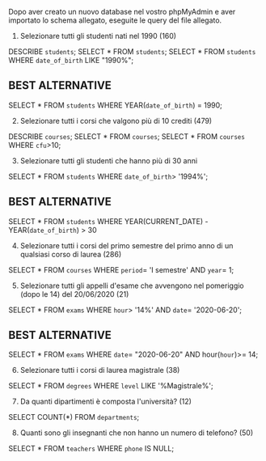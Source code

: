 Dopo aver creato un nuovo database nel vostro phpMyAdmin e aver importato lo schema allegato, eseguite le query del file allegato.

1. Selezionare tutti gli studenti nati nel 1990 (160)

DESCRIBE `students`;
SELECT * FROM `students`;
SELECT * FROM `students` WHERE `date_of_birth` LIKE "1990%";
## BEST ALTERNATIVE
SELECT * FROM `students` WHERE YEAR(`date_of_birth`) = 1990;

2. Selezionare tutti i corsi che valgono più di 10 crediti (479)

DESCRIBE `courses`;
SELECT * FROM `courses`;
SELECT * FROM `courses` WHERE `cfu`>10;

3. Selezionare tutti gli studenti che hanno più di 30 anni

SELECT * FROM `students` 
WHERE `date_of_birth`> '1994%';
## BEST ALTERNATIVE
SELECT * FROM `students` WHERE YEAR(CURRENT_DATE) - YEAR(`date_of_birth`) > 30

4. Selezionare tutti i corsi del primo semestre del primo anno di un qualsiasi corso di laurea (286)

SELECT * FROM `courses` WHERE `period`= 'I semestre' AND `year`= 1;

5. Selezionare tutti gli appelli d'esame che avvengono nel pomeriggio (dopo le 14) del 20/06/2020 (21)

SELECT * FROM `exams` WHERE `hour`> '14%' AND `date`= '2020-06-20';
## BEST ALTERNATIVE
SELECT * FROM `exams` WHERE `date`= "2020-06-20" AND hour(`hour`)>= 14;

6. Selezionare tutti i corsi di laurea magistrale (38)

SELECT * FROM `degrees` WHERE `level` LIKE '%Magistrale%';

7. Da quanti dipartimenti è composta l'università? (12)

SELECT COUNT(*) FROM `departments`;

8. Quanti sono gli insegnanti che non hanno un numero di telefono? (50)

SELECT * FROM `teachers` WHERE `phone` IS NULL;